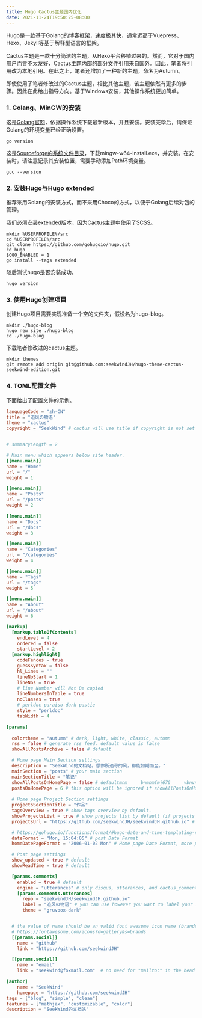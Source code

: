 ```yaml
---
title: Hugo Cactus主题国内优化
date: 2021-11-24T19:50:25+08:00
---
```


<!--more-->

Hugo是一款基于Golang的博客框架，速度极其快，通常远高于Vuepress、Hexo、Jekyll等基于解释型语言的框架。

Cactus主题是一款十分简洁的主题，从Hexo平台移植过来的。然而，它对于国内用户而言不太友好，Cactus主题内部的部分文件引用来自国外。因此，笔者将引用改为本地引用。在此之上，笔者还增加了一种新的主题，命名为Autumn。

即使使用了笔者修改过的Cactus主题，相比其他主题，该主题依然有更多的步骤。因此在此给出指导方向。基于Windows安装，其他操作系统更加简单。

### 1. Golang、MinGW的安装

这是[Golang官网](https://go.dev/)，依据操作系统下载最新版本，并且安装。安装完毕后，请保证Golang的环境变量已经正确设置。

```shell
go version
```

这是[Sourceforge的系统文件目录](https://jaist.dl.sourceforge.net/project/mingw-w64/Toolchains%20targetting%20Win32/Personal%20Builds/mingw-builds/installer/)，下载mingw-w64-install.exe，并安装。在安装时，请注意记录其安装位置，需要手动添加Path环境变量。

```shell
gcc --version
```

### 2. 安装Hugo与Hugo extended

推荐采用Golang的安装方式，而不采用Choco的方式，以便于Golang后续对包的管理。

我们必须安装extended版本，因为Cactus主题中使用了SCSS。

```shell
mkdir %USERPROFILE%/src
cd %USERPROFILE%/src
git clone https://github.com/gohugoio/hugo.git
cd hugo
$CGO_ENABLED = 1
go install --tags extended
```

随后测试hugo是否安装成功。

```shell
hugo version
```

### 3. 使用Hugo创建项目

创建Hugo项目需要实现准备一个空的文件夹，假设名为hugo-blog。

```shell
mkdir ./hugo-blog
hugo new site ./hugo-blog
cd ./hugo-blog
```

下载笔者修改过的cactus主题。
```shell
mkdir themes
git remote add origin git@github.com:seekwindJH/hugo-theme-cactus-seekwind-edition.git
```

### 4. TOML配置文件

下面给出了配置文件的示例。

```toml
languageCode = "zh-CN"
title = "追风の物语"
theme = "cactus"
copyright = "SeekWind" # cactus will use title if copyright is not set


# summaryLength = 2

# Main menu which appears below site header.
[[menu.main]]
name = "Home"
url = "/"
weight = 1

[[menu.main]]
name = "Posts"
url = "/posts"
weight = 2

[[menu.main]]
name = "Docs"
url = "/docs"
weight = 3

[[menu.main]]
name = "Categories"
url = "/categories"
weight = 4

[[menu.main]]
name = "Tags"
url = "/tags"
weight = 5

[[menu.main]]
name = "About"
url = "/about"
weight = 6

[markup]
  [markup.tableOfContents]
    endLevel = 4
    ordered = false
    startLevel = 2
  [markup.highlight]
    codeFences = true
    guessSyntax = false
    hl_Lines = ""
    lineNoStart = 1
    lineNos = true
    # line Number will Not Be copied
    lineNumbersInTable = true
    noClasses = true
    # perldoc paraiso-dark pastie
    style = "perldoc"
    tabWidth = 4

[params]
  
  colortheme = "autumn" # dark, light, white, classic, autumn
  rss = false # generate rss feed. default value is false
  showAllPostsArchive = false # default

  # Home page Main Section settings
  description = "SeekWind的文档站。愿你所追寻的风，都能如期而至。"
  mainSection = "posts" # your main section
  mainSectionTitle = "笔记"
  showAllPostsOnHomePage = false # defaultmnm     bnmnmfmj676     vbnvnvnbbbbbbbbbbbbbbbbbbbbbbbb    vny=t
  postsOnHomePage = 6 # this option will be ignored if showAllPostsOnHomePage is set to true
  
  # Home page Project Section settings
  projectsSectionTitle = "作品"
  tagsOverview = true # show tags overview by default.
  showProjectsList = true # show projects list by default (if projects data file exists).
  projectsUrl = "https://github.com/seekwindJH/seekwindJH.github.io" # title link for projects list

  # https://gohugo.io/functions/format/#hugo-date-and-time-templating-reference
  dateFormat = "Mon, 15:04:05" # post Date Format
  homeDatePageFormat = "2006-01-02 Mon" # Home page Date Format, more purity

  # Post page settings
  show_updated = true # default
  showReadTime = true # default

  [params.comments]
    enabled = true # default
    engine = "utterances" # only disqus, utterances, and cactus_comments is supported
    [params.comments.utterances]
      repo = "seekwindJH/seekwindJH.github.io"
      label = "追风の物语" # you can use however you want to label your name in your repo's issues
      theme = "gruvbox-dark"


  # the value of name should be an valid font awesome icon name (brands type)
  # https://fontawesome.com/icons?d=gallery&s=brands
  [[params.social]]
    name = "github"
    link = "https://github.com/seekwindJH"

  [[params.social]]
    name = "email"
    link = "seekwind@foxmail.com"  # no need for "mailto:" in the head

[author]
    name = "SeekWind"
    homepage = "https://github.com/seekwindJH"
tags = ["blog", "simple", "clean"]
features = ["mathjax", "customizable", "color"]
description = "SeekWind的文档站"
```